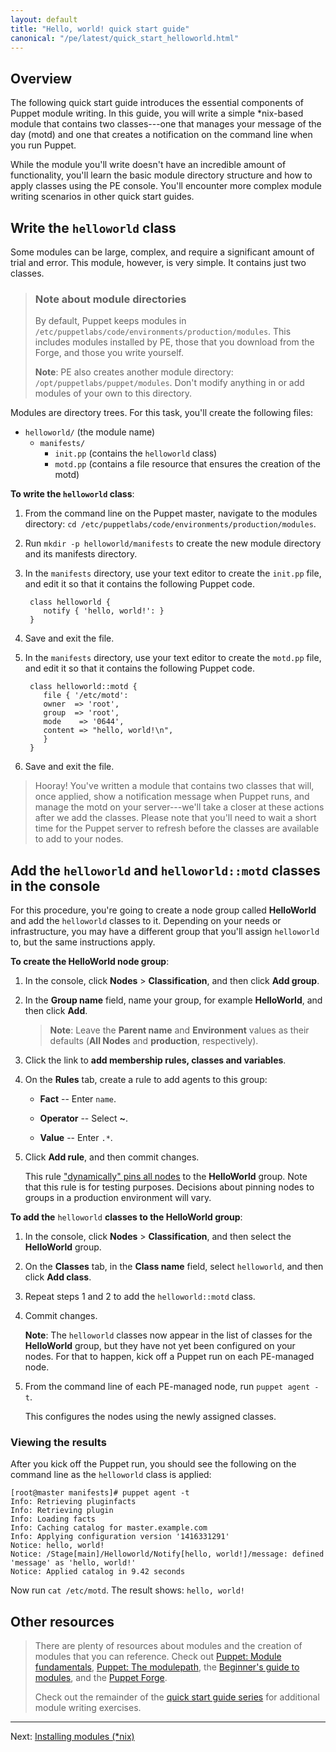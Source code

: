 ```yaml
---
layout: default
title: "Hello, world! quick start guide"
canonical: "/pe/latest/quick_start_helloworld.html"
---
```


## Overview

The following quick start guide introduces the essential components of Puppet module writing. In this guide, you will write a simple *nix-based module that contains two classes---one that manages your message of the day (motd) and one that creates a notification on the command line when you run Puppet.

While the module you'll write doesn't have an incredible amount of functionality, you'll learn the basic module directory structure and how to apply classes using the PE console. You'll encounter more complex module writing scenarios in other quick start guides.

## Write the `helloworld` class

Some modules can be large, complex, and require a significant amount of trial and error. This module, however, is very simple. It contains just two classes.

> ### Note about module directories
>
>By default, Puppet keeps modules in `/etc/puppetlabs/code/environments/production/modules`. This includes modules installed by PE, those that you download from the Forge, and those you write yourself.
>
>**Note**: PE also creates another module directory: `/opt/puppetlabs/puppet/modules`. Don't modify anything in or add modules of your own to this directory.

Modules are directory trees. For this task, you'll create the following files:

 - `helloworld/` (the module name)
   - `manifests/`
      - `init.pp` (contains the `helloworld` class)
      - `motd.pp` (contains a file resource that ensures the creation of the motd)

**To write the `helloworld` class**:

1. From the command line on the Puppet master, navigate to the modules directory: `cd /etc/puppetlabs/code/environments/production/modules`.
2. Run `mkdir -p helloworld/manifests` to create the new module directory and its manifests directory.
3. In the `manifests` directory, use your text editor to create the `init.pp` file, and edit it so that it contains the following Puppet code.

        class helloworld {
           notify { 'hello, world!': }
        }

4. Save and exit the file.
5. In the `manifests` directory, use your text editor to create the `motd.pp` file, and edit it so that it contains the following Puppet code.

        class helloworld::motd {
           file { '/etc/motd':
           owner  => 'root',
           group  => 'root',
           mode    => '0644',
           content => "hello, world!\n",
           }
        }

6. Save and exit the file.

> Hooray! You've written a module that contains two classes that will, once applied, show a notification message when Puppet runs, and manage the motd on your server---we'll take a closer at these actions after we add the classes. Please note that you'll need to wait a short time for the Puppet server to refresh before the classes are available to add to your nodes.

## Add the `helloworld` and `helloworld::motd` classes in the console

For this procedure, you're going to create a node group called **HelloWorld** and add the `helloworld` classes to it. Depending on your needs or infrastructure, you may have a different group that you'll assign `helloworld` to, but the same instructions apply.

**To create the HelloWorld node group**:

1. In the console, click __Nodes__ > **Classification**, and then click **Add group**.
2. In the **Group name** field, name your group, for example **HelloWorld**, and then click **Add**.

   > **Note**: Leave the **Parent name** and **Environment** values as their defaults (**All Nodes** and **production**, respectively).

3. Click the link to **add membership rules, classes and variables**.
4. On the **Rules** tab, create a rule to add agents to this group:

   - **Fact** -- Enter `name`.

   - **Operator** -- Select **~**.

   - **Value** -- Enter `.*`.

5. Click **Add rule**, and then commit changes.

   This rule ["dynamically" pins all nodes](./console_classes_groups.html#adding-nodes-dynamically) to the **HelloWorld** group. Note that this rule is for testing purposes. Decisions about pinning nodes to groups in a production environment will vary.

**To add the** `helloworld` **classes to the HelloWorld group**:

1. In the console, click **Nodes** > **Classification**, and then select the __HelloWorld__ group.

2. On the **Classes** tab, in the __Class name__ field, select `helloworld`, and then click **Add class**.

3. Repeat steps 1 and 2 to add the `helloworld::motd` class.

4. Commit changes.

   **Note**: The `helloworld` classes now appear in the list of classes for the __HelloWorld__ group, but they have not yet been configured on your nodes. For that to happen, kick off a Puppet run on each PE-managed node.

5. From the command line of each PE-managed node, run `puppet agent -t`.

   This configures the nodes using the newly assigned classes.

### Viewing the results

After you kick off the Puppet run, you should see the following on the command line as the `helloworld` class is applied:

    [root@master manifests]# puppet agent -t
    Info: Retrieving pluginfacts
    Info: Retrieving plugin
    Info: Loading facts
    Info: Caching catalog for master.example.com
    Info: Applying configuration version '1416331291'
    Notice: hello, world!
    Notice: /Stage[main]/Helloworld/Notify[hello, world!]/message: defined 'message' as 'hello, world!'
    Notice: Applied catalog in 9.42 seconds

Now run `cat /etc/motd`. The result shows: `hello, world!`

## Other resources

>There are plenty of resources about modules and the creation of modules that you can reference. Check out [Puppet: Module fundamentals]({{puppet}}/modules_fundamentals.html), [Puppet: The modulepath]({{puppet}}/dirs_modulepath.html), the [Beginner's guide to modules](/guides/module_guides/bgtm.html), and the [Puppet Forge](https://forge.puppetlabs.com/).
>
> Check out the remainder of the [quick start guide series](./quick_start.html) for additional module writing exercises.

---------
Next: [Installing modules (*nix)](./quick_start_module_install_nix.html)
